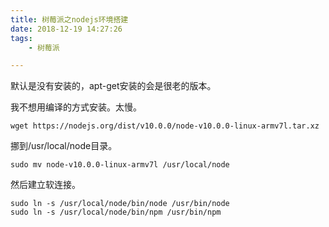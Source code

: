 ```yaml
---
title: 树莓派之nodejs环境搭建
date: 2018-12-19 14:27:26
tags:
	- 树莓派

---
```




默认是没有安装的，apt-get安装的会是很老的版本。

我不想用编译的方式安装。太慢。

```
wget https://nodejs.org/dist/v10.0.0/node-v10.0.0-linux-armv7l.tar.xz
```

挪到/usr/local/node目录。

```
sudo mv node-v10.0.0-linux-armv7l /usr/local/node 
```

然后建立软连接。

```
sudo ln -s /usr/local/node/bin/node /usr/bin/node
sudo ln -s /usr/local/node/bin/npm /usr/bin/npm
```

